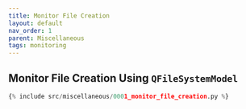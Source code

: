 ```yaml
---
title: Monitor File Creation
layout: default
nav_order: 1
parent: Miscellaneous
tags: monitoring
---
```


## Monitor File Creation Using `QFileSystemModel`

```python
{% include src/miscellaneous/0001_monitor_file_creation.py %}
```
